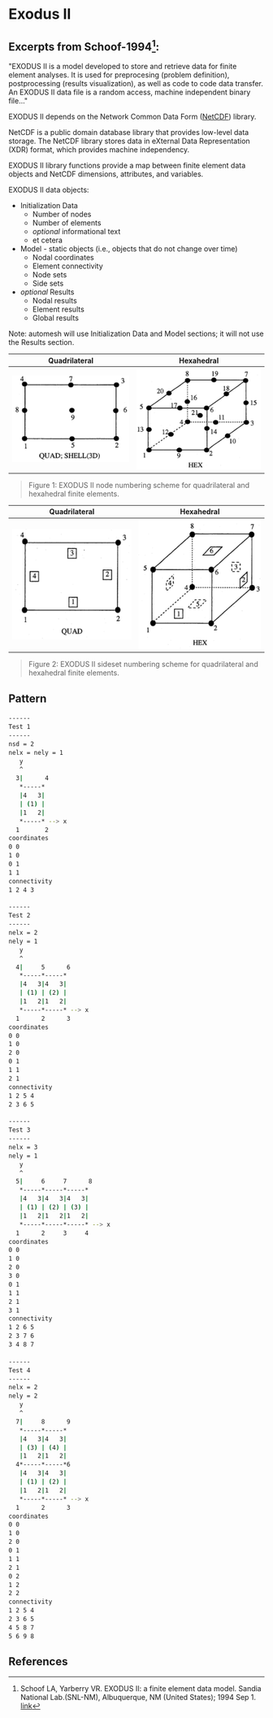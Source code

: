 # Exodus II

## Excerpts from Schoof-1994[^Schoof-1994]:

"EXODUS II is a model developed to store and retrieve data for finite element analyses.  It is used for preprocesing (problem definition), postprocessing (results visualization), as well as code to code data transfer.  An EXODUS II data file is a random access, machine independent binary file..."

EXODUS II depends on the Network Common Data Form ([NetCDF](https://www.unidata.ucar.edu/software/netcdf/)) library.

NetCDF is a public domain database library that provides low-level data storage.  The NetCDF library stores data in eXternal Data Representation (XDR) format, which provides machine independency.

EXODUS II library functions provide a map between finite element data objects and NetCDF dimensions, attributes, and variables.

EXODUS II data objects:

* Initialization Data
  * Number of nodes
  * Number of elements
  * *optional* informational text
  * et cetera
* Model - static objects (i.e., objects that do not change over time)
  * Nodal coordinates
  * Element connectivity
  * Node sets
  * Side sets
* *optional* Results
  * Nodal results
  * Element results
  * Global results

Note: automesh will use Initialization Data and Model sections; it will not use the Results section.

Quadrilateral | Hexahedral
:---: | :---:
![exodus_quad_node_numbering](fig/exodus_quad_node_numbering.png) | ![exodus_hex_node_numbering](fig/exodus_hex_node_numbering.png)

> Figure 1: EXODUS II node numbering scheme for quadrilateral and hexahedral finite elements.

Quadrilateral | Hexahedral
:---: | :---:
![exodus_quad_sideset_numbering](fig/exodus_quad_sideset_numbering.png) | ![exodus_hex_sideset_numbering](fig/exodus_hex_sideset_numbering.png)

> Figure 2: EXODUS II sideset numbering scheme for quadrilateral and hexahedral finite elements.

## Pattern

```bash
------
Test 1
------
nsd = 2
nelx = nely = 1
   y
   ^
  3|      4
   *-----*
   |4   3|
   | (1) |
   |1   2|
   *-----* --> x
  1       2
coordinates
0 0
1 0
0 1
1 1
connectivity
1 2 4 3

------
Test 2
------
nelx = 2
nely = 1
   y
   ^
  4|     5      6
   *-----*-----*
   |4   3|4   3|
   | (1) | (2) |
   |1   2|1   2|
   *-----*-----* --> x
  1      2      3
coordinates
0 0
1 0
2 0
0 1
1 1
2 1
connectivity
1 2 5 4
2 3 6 5

------
Test 3
------
nelx = 3
nely = 1
   y
   ^
  5|     6     7      8
   *-----*-----*-----*
   |4   3|4   3|4   3|
   | (1) | (2) | (3) |
   |1   2|1   2|1   2|
   *-----*-----*-----* --> x
  1      2     3     4
coordinates
0 0
1 0
2 0
3 0
0 1
1 1
2 1
3 1
connectivity
1 2 6 5
2 3 7 6
3 4 8 7

------
Test 4
------
nelx = 2
nely = 2
   y
   ^
  7|     8      9
   *-----*-----*
   |4   3|4   3|
   | (3) | (4) |
   |1   2|1   2|
  4*-----*-----*6
   |4   3|4   3|
   | (1) | (2) |
   |1   2|1   2|
   *-----*-----* --> x
  1      2      3
coordinates
0 0
1 0
2 0
0 1
1 1
2 1
0 2
1 2
2 2
connectivity
1 2 5 4
2 3 6 5
4 5 8 7
5 6 9 8
```

## References

[^Schoof-1994]: Schoof LA, Yarberry VR. EXODUS II: a finite element data model. Sandia National Lab.(SNL-NM), Albuquerque, NM (United States); 1994 Sep 1. [link](https://www.osti.gov/biblio/10102115)
